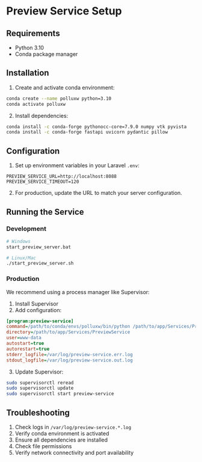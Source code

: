 # Preview Service Setup

## Requirements
- Python 3.10
- Conda package manager

## Installation

1. Create and activate conda environment:
```bash
conda create --name polluxw python=3.10
conda activate polluxw
```

2. Install dependencies:
```bash
conda install -c conda-forge pythonocc-core=7.9.0 numpy vtk pyvista
conda install -c conda-forge fastapi uvicorn pydantic pillow
```

## Configuration

1. Set up environment variables in your Laravel `.env`:
```
PREVIEW_SERVICE_URL=http://localhost:8088
PREVIEW_SERVICE_TIMEOUT=120
```

2. For production, update the URL to match your server configuration.

## Running the Service

### Development
```bash
# Windows
start_preview_server.bat

# Linux/Mac
./start_preview_server.sh
```

### Production
We recommend using a process manager like Supervisor:

1. Install Supervisor
2. Add configuration:
```ini
[program:preview-service]
command=/path/to/conda/envs/polluxw/bin/python /path/to/app/Services/PreviewService/simple_preview_server.py
directory=/path/to/app/Services/PreviewService
user=www-data
autostart=true
autorestart=true
stderr_logfile=/var/log/preview-service.err.log
stdout_logfile=/var/log/preview-service.out.log
```

3. Update Supervisor:
```bash
sudo supervisorctl reread
sudo supervisorctl update
sudo supervisorctl start preview-service
```

## Troubleshooting

1. Check logs in `/var/log/preview-service.*.log`
2. Verify conda environment is activated
3. Ensure all dependencies are installed
4. Check file permissions
5. Verify network connectivity and port availability
